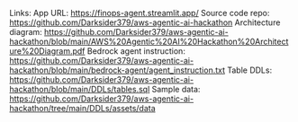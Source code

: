 Links:
App URL: https://finops-agent.streamlit.app/ 
Source code repo: https://github.com/Darksider379/aws-agentic-ai-hackathon 
Architecture diagram: https://github.com/Darksider379/aws-agentic-ai-hackathon/blob/main/AWS%20Agentic%20AI%20Hackathon%20Architecture%20Diagram.pdf 
Bedrock agent instruction: https://github.com/Darksider379/aws-agentic-ai-hackathon/blob/main/bedrock-agent/agent_instruction.txt 
Table DDLs: https://github.com/Darksider379/aws-agentic-ai-hackathon/blob/main/DDLs/tables.sql 
Sample data: https://github.com/Darksider379/aws-agentic-ai-hackathon/tree/main/DDLs/assets/data 
